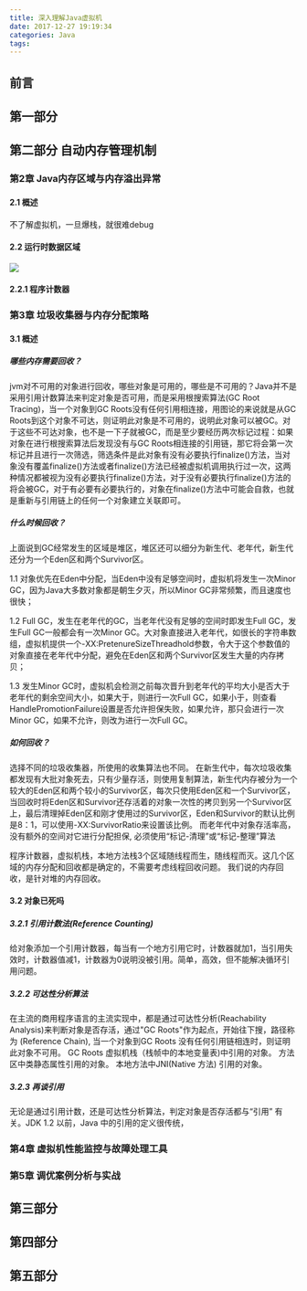 ```yaml
---
title: 深入理解Java虚拟机
date: 2017-12-27 19:19:34
categories: Java
tags:
---
```


## 前言

## 第一部分

## 第二部分 自动内存管理机制
### 第2章 Java内存区域与内存溢出异常
#### 2.1 概述
不了解虚拟机，一旦爆栈，就很难debug
#### 2.2 运行时数据区域
![](http://fh-1.qiniudn.com/jvm_model.jpg)

#### 2.2.1 程序计数器
### 第3章 垃圾收集器与内存分配策略
#### 3.1 概述
##### 哪些内存需要回收？
jvm对不可用的对象进行回收，哪些对象是可用的，哪些是不可用的？Java并不是采用引用计数算法来判定对象是否可用，而是采用根搜索算法(GC Root Tracing)，当一个对象到GC Roots没有任何引用相连接，用图论的来说就是从GC Roots到这个对象不可达，则证明此对象是不可用的，说明此对象可以被GC。对于这些不可达对象，也不是一下子就被GC，而是至少要经历两次标记过程：如果对象在进行根搜索算法后发现没有与GC Roots相连接的引用链，那它将会第一次标记并且进行一次筛选，筛选条件是此对象有没有必要执行finalize()方法，当对象没有覆盖finalize()方法或者finalize()方法已经被虚拟机调用执行过一次，这两种情况都被视为没有必要执行finalize()方法，对于没有必要执行finalize()方法的将会被GC，对于有必要有必要执行的，对象在finalize()方法中可能会自救，也就是重新与引用链上的任何一个对象建立关联即可。

##### 什么时候回收？
上面说到GC经常发生的区域是堆区，堆区还可以细分为新生代、老年代，新生代还分为一个Eden区和两个Survivor区。

1.1 对象优先在Eden中分配，当Eden中没有足够空间时，虚拟机将发生一次Minor GC，因为Java大多数对象都是朝生夕灭，所以Minor GC非常频繁，而且速度也很快；

1.2 Full GC，发生在老年代的GC，当老年代没有足够的空间时即发生Full GC，发生Full GC一般都会有一次Minor GC。大对象直接进入老年代，如很长的字符串数组，虚拟机提供一个-XX:PretenureSizeThreadhold参数，令大于这个参数值的对象直接在老年代中分配，避免在Eden区和两个Survivor区发生大量的内存拷贝；

1.3 发生Minor GC时，虚拟机会检测之前每次晋升到老年代的平均大小是否大于老年代的剩余空间大小，如果大于，则进行一次Full GC，如果小于，则查看HandlePromotionFailure设置是否允许担保失败，如果允许，那只会进行一次Minor GC，如果不允许，则改为进行一次Full GC。
##### 如何回收？
选择不同的垃圾收集器，所使用的收集算法也不同。
在新生代中，每次垃圾收集都发现有大批对象死去，只有少量存活，则使用复制算法，新生代内存被分为一个较大的Eden区和两个较小的Survivor区，每次只使用Eden区和一个Survivor区，当回收时将Eden区和Survivor还存活着的对象一次性的拷贝到另一个Survivor区上，最后清理掉Eden区和刚才使用过的Survivor区，Eden和Survivor的默认比例是8：1，可以使用-XX:SurvivorRatio来设置该比例。
而老年代中对象存活率高，没有额外的空间对它进行分配担保, 必须使用“标记-清理”或“标记-整理”算法


程序计数器，虚拟机栈，本地方法栈3个区域随线程而生，随线程而灭。这几个区域的内存分配和回收都是确定的，不需要考虑线程回收问题。
我们说的内存回收，是针对堆的内存回收。
#### 3.2 对象已死吗
##### 3.2.1 引用计数法(Reference Counting)
给对象添加一个引用计数器，每当有一个地方引用它时，计数器就加1，当引用失效时，计数器值减1，计数器为0说明没被引用。简单，高效，但不能解决循环引用问题。

##### 3.2.2 可达性分析算法
在主流的商用程序语言的主流实现中，都是通过可达性分析(Reachability Analysis)来判断对象是否存活，通过"GC Roots"作为起点，开始往下搜，路径称为 (Reference Chain), 当一个对象到GC Roots 没有任何引用链相连时，则证明此对象不可用。
GC Roots
虚拟机栈（栈帧中的本地变量表)中引用的对象。
方法区中类静态属性引用的对象。
本地方法中JNI(Native 方法) 引用的对象。

##### 3.2.3 再谈引用
无论是通过引用计数，还是可达性分析算法，判定对象是否存活都与“引用” 有关。JDK 1.2 以前，Java 中的引用的定义很传统，

### 第4章 虚拟机性能监控与故障处理工具
### 第5章 调优案例分析与实战

## 第三部分

## 第四部分

## 第五部分



